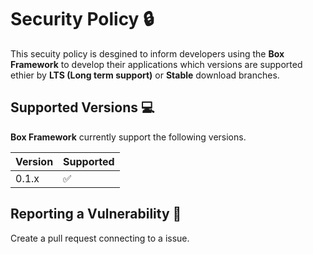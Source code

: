 # Security Policy :lock:

This secuity policy is desgined to inform developers using the **Box Framework** to develop their applications which versions are supported ethier by **LTS (Long term support)** or **Stable** download branches.

## Supported Versions :computer:

**Box Framework** currently support the following versions.

| Version | Supported          |
| ------- | ------------------ |
| 0.1.x   | :white_check_mark: |


## Reporting a Vulnerability :mega:

Create a pull request connecting to a issue.